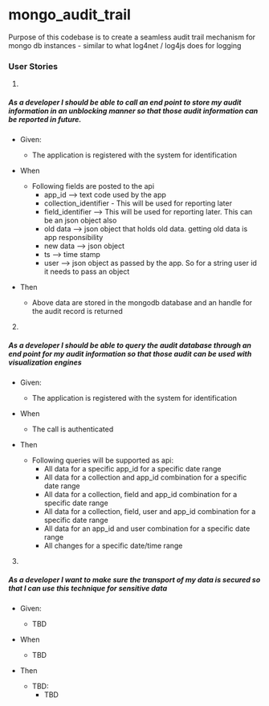 # mongo_audit_trail


Purpose of this codebase is to create a seamless audit trail mechanism for mongo db instances - similar to what log4net / log4js does for logging

### User Stories

1. 
##### As a developer I should be able to call an end point to store my audit information in an unblocking manner so that those audit information can be reported in future.
  - Given:
    * The application is registered with the system for identification
     
  - When
    * Following fields are posted to the api
      - app_id --> text code used by the app
      - collection_identifier - This will be used for reporting later
      - field_identifier --> This will be used for reporting later. This can be an json object also
      - old data --> json object that holds old data. getting old data is app responsibility
      - new data --> json object
      - ts --> time stamp
      - user --> json object as passed by the app. So for a string user id it needs to pass an object
  - Then
    * Above data are stored in the mongodb database and an handle for the audit record is returned 


2. 
##### As a developer I should be able to query the audit database through an end point for my audit information so that those audit can be used with visualization engines
  - Given:
    * The application is registered with the system for identification
     
  - When
    * The call is authenticated
  - Then
    * Following queries will be supported as api:
      - All data for a specific app_id for a specific date range
      - All data for a collection and app_id combination for a specific date range
      - All data for a collection, field and app_id combination for a specific date range
      - All data for a collection, field, user and app_id combination for a specific date range
      - All data for an app_id and user combination for a specific date range
      - All changes for a specific date/time range

3. 
##### As a developer I want to make sure the transport of my data is secured so that I can use this technique for sensitive data
  - Given:
    * TBD
    
  - When
    * TBD
  - Then
    * TBD:
      - TBD
